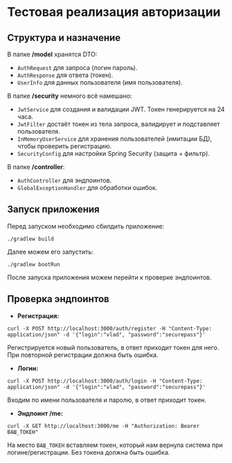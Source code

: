 # Тестовая реализация авторизации
## Структура и назначение
В папке **/model** хранятся DTO:
- `AuthRequest` для запроса (логин пароль).
- `AuthResponse` для ответа (токен).
- `UserInfo` для данных пользователя (имя пользователя).

В папке **/security** немного всё намешано:
- `JwtService` для создания и валидации JWT. Токен генерируется на 24 часа.
- `JwtFilter` достаёт токен из тела запроса, валидирует и подставляет пользователя.
- `InMemoryUserService` для хранения пользователей (имитации БД), чтобы проверить регистрацию.
- `SecurityConfig` для настройки Spring Security (защита + фильтр).

В папке **/controller**:
- `AuthController` для эндпоинтов.
- `GlobalExceptionHandler` для обработки ошибок.

## Запуск приложения
Перед запуском необходимо сбилдить приложение:
```pwsh
./gradlew build
```

Далее можем его запустить:
```pwsh
./gradlew bootRun
```

После запуска приложения можем перейти к проверке эндпоинтов.

## Проверка эндпоинтов
- **Регистрация:**
```pwsh
curl -X POST http://localhost:3000/auth/register -H "Content-Type: application/json" -d '{"login":"vlad", "password":"securepass"}'
```
Регистрируется новый пользователь, в ответ приходит токен для него. При повторной регистрации должна быть ошибка.

- **Логин:**
```pwsh
curl -X POST http://localhost:3000/auth/login -H "Content-Type: application/json" -d '{"login":"vlad", "password":"securepass"}'
```
Входим по имени пользователя и паролю, в ответ приходит токен.

- **Эндпоинт /me:**
```pwsh
curl -X GET http://localhost:3000/me -H "Authorization: Bearer ВАШ_ТОКЕН"
```
На место `ВАШ_ТОКЕН` вставляем токен, который нам вернула система при логине/регистрации. Без токена должна быть ошибка.